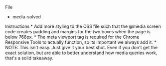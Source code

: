 File
  *  media-solved

Instructions
        *  Add more styling to the CSS file such that the @media screen code creates padding and margins for the two boxes when the page is below 768px.
        *  The meta viewport tag is required for the Chrome Responsive Tools to actually function, so its important we always add it.
        *  NOTE: This isn't easy. Just give it your best shot. Even if you don't get the exact solution, but are able to better understand how media queries work, that's a solid takeaway.